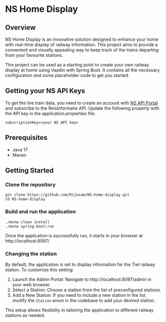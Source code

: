 # NS Home Display

## Overview
NS Home Display is an innovative solution designed to enhance your home with real-time display of railway information.
This project aims to provide a convenient and visually appealing way to keep track of the trains departing from your favourite stations.

This project can be used as a starting point to create your own railway display at home using Vaadin with Spring Boot.
It contains all the necessary configuration and some placeholder code to get you started.

## Getting your NS API Keys

To get the live train data, you need to create an account with [NS API Portal](https://apiportal.ns.nl/) and subscribe to the Reisinformatie API.
Update the following property with the API key in the application.properties file:
```
subscriptionKey=<your NS API key>
```

## Prerequisites
- Java 17
- Maven

## Getting Started

### Clone the repository
```
git clone https://github.com/Rijosam/NS-home-display.git
cd NS-home-display
```

### Build and run the application

```
./mvnw clean install
./mvnw spring-boot:run
```
Once the application is successfully run, it starts in your browser at http://localhost:8097/

### Changing the station

By default, the application is set to display information for the Tiel railway station. To customize this setting:

1. Launch the Admin Portal: Navigate to http://localhost:8097/admin in your web browser.
2. Select a Station: Choose a station from the list of preconfigured stations. 
3. Add a New Station: If you need to include a new station in the list, modify the `Station` enum in the codebase to add your desired station.

This setup allows flexibility in tailoring the application to different railway stations as needed.
